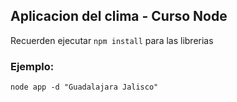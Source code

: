## Aplicacion del clima - Curso Node

Recuerden ejecutar ```npm install``` para las librerias

### Ejemplo:
```
node app -d "Guadalajara Jalisco"
```